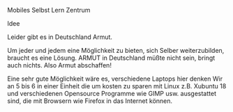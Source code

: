 Mobiles Selbst Lern Zentrum

Idee

Leider gibt es in Deutschland Armut.

Um jeder und jedem eine Möglichkeit zu bieten, sich Selber weiterzubilden, braucht es eine Lösung.
ARMUT in Deutschland müßte nicht sein, bringt auch nichts.
Also Armut abschaffen!

Eine sehr gute Möglichkeit wäre es, verschiedene Laptops hier denken Wir an 5 bis 6 in einer Einheit die um kosten zu sparen mit Linux z.B. Xubuntu 18 und verschiedenen Opensource Programme wie GIMP usw. ausgestattet sind, die mit Browsern wie Firefox in das Internet können.
